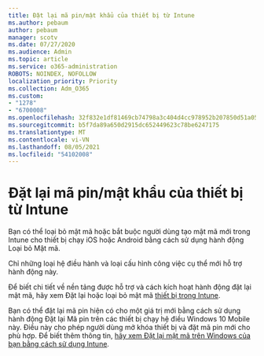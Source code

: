 ```yaml
---
title: Đặt lại mã pin/mật khẩu của thiết bị từ Intune
ms.author: pebaum
author: pebaum
manager: scotv
ms.date: 07/27/2020
ms.audience: Admin
ms.topic: article
ms.service: o365-administration
ROBOTS: NOINDEX, NOFOLLOW
localization_priority: Priority
ms.collection: Adm_O365
ms.custom:
- "1278"
- "6700008"
ms.openlocfilehash: 32f832e1df81469cb74798a3c404d4cc978952b207850d51a05e63acb4a4a2f9
ms.sourcegitcommit: b5f7da89a650d2915dc652449623c78be6247175
ms.translationtype: MT
ms.contentlocale: vi-VN
ms.lasthandoff: 08/05/2021
ms.locfileid: "54102008"
---
```

# <a name="device-pinpassword-reset-from-intune"></a>Đặt lại mã pin/mật khẩu của thiết bị từ Intune

Bạn có thể loại bỏ mật mã hoặc bắt buộc người dùng tạo mật mã mới trong Intune cho thiết bị chạy iOS hoặc Android bằng cách sử dụng hành động Loại bỏ Mật mã.

Chỉ những loại hệ điều hành và loại cấu hình công việc cụ thể mới hỗ trợ hành động này.

Để biết chi tiết về nền tảng được hỗ trợ và cách kích hoạt hành động đặt lại mật mã, hãy xem Đặt lại hoặc loại bỏ mật mã [thiết bị trong Intune](https://docs.microsoft.com/intune/device-passcode-reset).

Bạn có thể đặt lại mã pin hiện có cho một giá trị mới bằng cách sử dụng hành động Đặt lại Mã pin trên các thiết bị chạy hệ điều Windows 10 Mobile này. Điều này cho phép người dùng mở khóa thiết bị và đặt mã pin mới cho phù hợp. Để biết thêm thông tin, [hãy xem Đặt lại mật mã trên Windows của bạn bằng cách sử dụng Intune](https://docs.microsoft.com/intune/device-windows-pin-reset).
